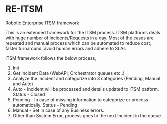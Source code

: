 # RE-ITSM
Robotic Enterprise ITSM framework

This is an extended framework for the ITSM process. ITSM platforms deals with huge number of incidents/Requests in a day. Most of the cases are repeated and manual process which can be automated to reduce cost, faster turnaround, avoid human errors and adhere to SLAs

ITSM framework follows the below process,

1. Init  
2. Get Incident Data (WebAPI, Orchestrator queues etc..)
3. Analyze the incident and categorize into 3 categories (Pending, Manual and Auto)
4. Auto - Incident will be processed and details updated to ITSM patform. Status - Closed
5. Pending - In case of missing information to categorize or process automatically. Status - Pending
6. Manual - Set in case of any Business errors.
7. Other than System Error, process goes to the next Incident in the queue.
